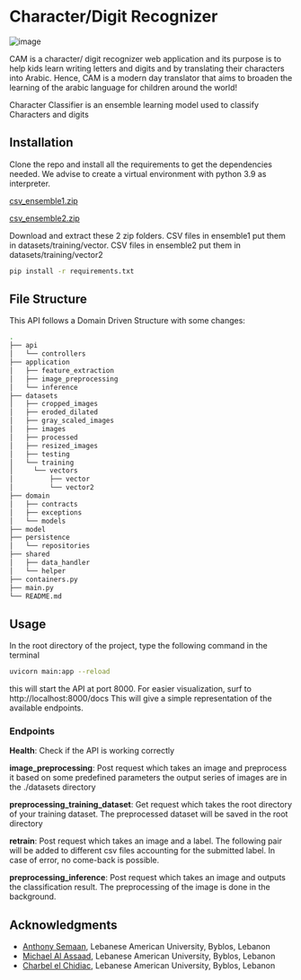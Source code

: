 # Character/Digit Recognizer

![image](https://user-images.githubusercontent.com/92089618/198839952-7636aeda-f613-4133-b25d-f0815a59cf9f.png)

CAM is a character/ digit recognizer web application and its purpose is to help kids learn writing letters and digits and by translating their characters into Arabic.
Hence, CAM is a modern day translator that aims to broaden the learning of the arabic language for children around the world!

Character Classifier is an ensemble learning model used to classify Characters and digits


## Installation

Clone the repo and install all the requirements to get the dependencies needed.
We advise to create a virtual environment with python 3.9 as interpreter.

[csv_ensemble1.zip](https://github.com/anthonySemaan01/IEA/files/9920005/csv_ensemble1.zip)

[csv_ensemble2.zip](https://github.com/anthonySemaan01/IEA/files/9919993/csv_ensemble2.zip)

Download and extract these 2 zip folders. CSV files in ensemble1 put them in datasets/training/vector. CSV files in ensemble2 put them in datasets/training/vector2



```bash
pip install -r requirements.txt
```

## File Structure
This API follows a Domain Driven Structure with some changes:
```bash
.
├── api
│   └── controllers
├── application
│   ├── feature_extraction
│   ├── image_preprocessing
│   └── inference
├── datasets
│   ├── cropped_images
│   ├── eroded_dilated
│   ├── gray_scaled_images
│   ├── images
│   ├── processed
│   ├── resized_images
│   ├── testing
│   └── training
│     └── vectors
│         ├── vector
│         └── vector2
├── domain
│   ├── contracts
│   ├── exceptions
│   └── models
├── model
├── persistence
│   └── repositories
├── shared
│   ├── data_handler
│   └── helper
├── containers.py
├── main.py
└── README.md
```


## Usage

In the root directory of the project, type the following command in the terminal

```bash
uvicorn main:app --reload
```

this will start the API at port 8000. For easier visualization, surf to http://localhost:8000/docs
This will give a simple representation of the available endpoints.

### Endpoints

**Health**: Check if the API is working correctly

**image_preprocessing**: Post request which takes an image and preprocess it based on some predefined parameters
the output series of images are in the ./datasets directory

**preprocessing_training_dataset**: Get request which takes the root directory of your training dataset. The
preprocessed dataset will be saved in the root directory

**retrain**: Post request which takes an image and a label. The following pair will be added to different csv files
accounting for the submitted label. In case of error, no come-back is possible.

**preprocessing_inference**: Post request which takes an image and outputs the classification result.
The preprocessing of the image is done in the background.

## Acknowledgments

- [Anthony Semaan](https://github.com/anthonySemaan01), Lebanese American University, Byblos, Lebanon
- [Michael Al Assaad](https://github.com/michaelalassaad), Lebanese American University, Byblos, Lebanon
- [Charbel el Chidiac](https://github.com/charbelc15), Lebanese American University, Byblos, Lebanon


